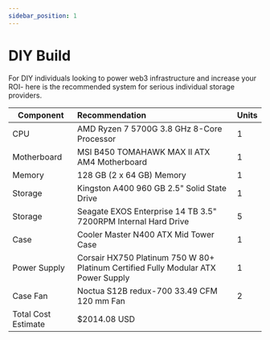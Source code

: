```yaml
---
sidebar_position: 1
---
```

# DIY Build
For DIY individuals looking to power web3 infrastructure and increase your ROI- here is the recommended system for serious individual storage providers. 

| Component|Recommendation| Units |
| ------------- |:-------------| :-----|
| CPU | AMD Ryzen 7 5700G 3.8 GHz 8-Core Processor | 1
| Motherboard | 	MSI B450 TOMAHAWK MAX II ATX AM4 Motherboard | 1
| Memory | 	128 GB (2 x 64 GB) Memory | 1
| Storage | 	Kingston A400 960 GB 2.5" Solid State Drive | 1
| Storage | 	Seagate EXOS Enterprise 14 TB 3.5" 7200RPM Internal Hard Drive | 5 | 
 | Case | Cooler Master N400 ATX Mid Tower Case | 1 
 | Power Supply | 	Corsair HX750 Platinum 750 W 80+ Platinum Certified Fully Modular ATX Power Supply | 1
 | Case Fan | 	Noctua S12B redux-700 33.49 CFM 120 mm Fan | 2 
 | Total Cost Estimate | 	$2014.08 USD


